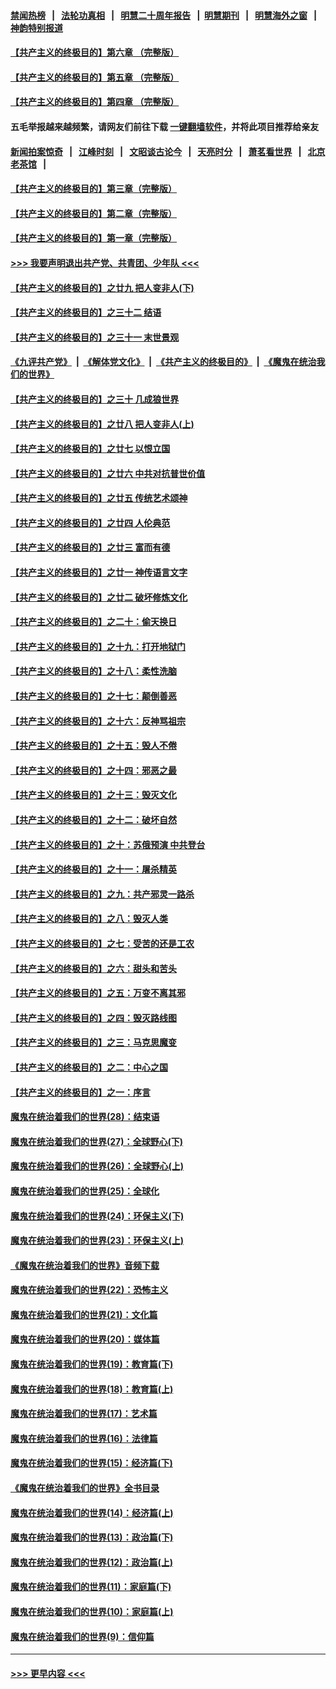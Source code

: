 #### [禁闻热榜](热点新闻.md?=0)  &nbsp;&nbsp;|&nbsp;&nbsp; [法轮功真相](https://github.com/gfw-breaker/truth/blob/master/README.md?=0) &nbsp;&nbsp;|&nbsp;&nbsp; [明慧二十周年报告](https://github.com/gfw-breaker/mh-reports/blob/master/README.md?=0) &nbsp;&nbsp;|&nbsp;&nbsp;[明慧期刊](https://github.com/gfw-breaker/mh-qikan) &nbsp;&nbsp;|&nbsp;&nbsp; [明慧海外之窗](https://github.com/gfw-breaker/mh-news/blob/master/README.md?=0) &nbsp;&nbsp;|&nbsp;&nbsp; [神韵特别报道](https://github.com/gfw-breaker/mh-news/blob/master/shenyun.md?=0)
#### [【共产主义的终极目的】第六章 （完整版）](../pages/nsc422/n11428913.md?t=03090303) 
#### [【共产主义的终极目的】第五章 （完整版）](../pages/nsc422/n11428912.md?t=03090303) 
#### [【共产主义的终极目的】第四章 （完整版）](../pages/nsc422/n11428907.md?t=03090303) 
#### 五毛举报越来越频繁，请网友们前往下载 [一键翻墙软件](https://github.com/gfw-breaker/ssr-accounts)，并将此项目推荐给亲友
#### [新闻拍案惊奇](https://github.com/gfw-breaker/banned-news/blob/master/pages/link4.md) &nbsp;&nbsp;|&nbsp;&nbsp; [江峰时刻](https://github.com/gfw-breaker/banned-news/blob/master/pages/link4.md) &nbsp;&nbsp;|&nbsp;&nbsp; [文昭谈古论今](https://github.com/gfw-breaker/banned-news/blob/master/pages/link4.md) &nbsp;&nbsp;|&nbsp;&nbsp; [天亮时分](https://github.com/gfw-breaker/banned-news/blob/master/pages/link4.md) &nbsp;&nbsp;|&nbsp;&nbsp; [萧茗看世界](https://github.com/gfw-breaker/banned-news/blob/master/pages/link4.md) &nbsp;&nbsp;|&nbsp;&nbsp; [北京老茶馆](https://github.com/gfw-breaker/banned-news/blob/master/pages/link4.md) &nbsp;&nbsp;|&nbsp;&nbsp; 
#### [【共产主义的终极目的】第三章（完整版）](../pages/nsc422/n11428848.md?t=03090303) 
#### [【共产主义的终极目的】第二章（完整版）](../pages/nsc422/n11428831.md?t=03090303) 
#### [【共产主义的终极目的】第一章（完整版）](../pages/nsc422/n11417651.md?t=03090303) 
#### [>>> 我要声明退出共产党、共青团、少年队 <<<](https://github.com/begood0513/goodnews/blob/master/quit/letter.md) 
#### [【共产主义的终极目的】之廿九 把人变非人(下)](../pages/nsc422/n11344140.md?t=03090303) 
#### [【共产主义的终极目的】之三十二 结语](../pages/nsc422/n11360535.md?t=03090303) 
#### [【共产主义的终极目的】之三十一 末世景观](../pages/nsc422/n11351129.md?t=03090303) 
#### [《九评共产党》](https://github.com/begood0513/9ping.md/blob/master/README.md) &nbsp;|&nbsp; [《解体党文化》](../../../../jtdwh.md/blob/master/README.md)  &nbsp;|&nbsp; [《共产主义的终极目的》](../../../../gczydzjmd.md/blob/master/README.md) &nbsp;|&nbsp; [《魔鬼在统治我们的世界》](../../../../mgztzwmdsj.md/blob/master/README.md) 
#### [【共产主义的终极目的】之三十 几成狼世界](../pages/nsc422/n11348280.md?t=03090303) 
#### [【共产主义的终极目的】之廿八 把人变非人(上)](../pages/nsc422/n11340492.md?t=03090303) 
#### [【共产主义的终极目的】之廿七 以恨立国](../pages/nsc422/n11336944.md?t=03090303) 
#### [【共产主义的终极目的】之廿六 中共对抗普世价值](../pages/nsc422/n11324785.md?t=03090303) 
#### [【共产主义的终极目的】之廿五 传统艺术颂神](../pages/nsc422/n11296396.md?t=03090303) 
#### [【共产主义的终极目的】之廿四 人伦典范](../pages/nsc422/n11296397.md?t=03090303) 
#### [【共产主义的终极目的】之廿三 富而有德](../pages/nsc422/n11283598.md?t=03090303) 
#### [【共产主义的终极目的】之廿一 神传语言文字](../pages/nsc422/n11263265.md?t=03090303) 
#### [【共产主义的终极目的】之廿二 破坏修炼文化](../pages/nsc422/n11245728.md?t=03090303) 
#### [【共产主义的终极目的】之二十：偷天换日](../pages/nsc422/n11238846.md?t=03090303) 
#### [【共产主义的终极目的】之十九：打开地狱门](../pages/nsc422/n11206376.md?t=03090303) 
#### [【共产主义的终极目的】之十八：柔性洗脑](../pages/nsc422/n11199994.md?t=03090303) 
#### [【共产主义的终极目的】之十七：颠倒善恶](../pages/nsc422/n11179782.md?t=03090303) 
#### [【共产主义的终极目的】之十六：反神骂祖宗](../pages/nsc422/n11166798.md?t=03090303) 
#### [【共产主义的终极目的】之十五：毁人不倦](../pages/nsc422/n11166792.md?t=03090303) 
#### [【共产主义的终极目的】之十四：邪恶之最](../pages/nsc422/n11150249.md?t=03090303) 
#### [【共产主义的终极目的】之十三：毁灭文化](../pages/nsc422/n11135227.md?t=03090303) 
#### [【共产主义的终极目的】之十二：破坏自然](../pages/nsc422/n11135214.md?t=03090303) 
#### [【共产主义的终极目的】之十：苏俄预演 中共登台](../pages/nsc422/n11118424.md?t=03090303) 
#### [【共产主义的终极目的】之十一：屠杀精英](../pages/nsc422/n11118442.md?t=03090303) 
#### [【共产主义的终极目的】之九：共产邪灵一路杀](../pages/nsc422/n11114139.md?t=03090303) 
#### [【共产主义的终极目的】之八：毁灭人类](../pages/nsc422/n11108503.md?t=03090303) 
#### [【共产主义的终极目的】之七：受苦的还是工农](../pages/nsc422/n11101809.md?t=03090303) 
#### [【共产主义的终极目的】之六：甜头和苦头](../pages/nsc422/n11096971.md?t=03090303) 
#### [【共产主义的终极目的】之五：万变不离其邪](../pages/nsc422/n11091285.md?t=03090303) 
#### [【共产主义的终极目的】之四：毁灭路线图](../pages/nsc422/n11086284.md?t=03090303) 
#### [【共产主义的终极目的】之三：马克思魔变](../pages/nsc422/n11061941.md?t=03090303) 
#### [【共产主义的终极目的】之二：中心之国](../pages/nsc422/n11047728.md?t=03090303) 
#### [【共产主义的终极目的】之一：序言](../pages/nsc422/n11086077.md?t=03090303) 
#### [魔鬼在统治着我们的世界(28)：结束语](../pages/nsc422/n10936246.md?t=03090303) 
#### [魔鬼在统治着我们的世界(27)：全球野心(下)](../pages/nsc422/n10928319.md?t=03090303) 
#### [魔鬼在统治着我们的世界(26)：全球野心(上)](../pages/nsc422/n10900318.md?t=03090303) 
#### [魔鬼在统治着我们的世界(25)：全球化](../pages/nsc422/n10788205.md?t=03090303) 
#### [魔鬼在统治着我们的世界(24)：环保主义(下)](../pages/nsc422/n10695307.md?t=03090303) 
#### [魔鬼在统治着我们的世界(23)：环保主义(上)](../pages/nsc422/n10688613.md?t=03090303) 
#### [《魔鬼在统治着我们的世界》音频下载](../pages/nsc422/n10635553.md?t=03090303) 
#### [魔鬼在统治着我们的世界(22)：恐怖主义](../pages/nsc422/n10614727.md?t=03090303) 
#### [魔鬼在统治着我们的世界(21)：文化篇](../pages/nsc422/n10597706.md?t=03090303) 
#### [魔鬼在统治着我们的世界(20)：媒体篇](../pages/nsc422/n10586579.md?t=03090303) 
#### [魔鬼在统治着我们的世界(19)：教育篇(下)](../pages/nsc422/n10564808.md?t=03090303) 
#### [魔鬼在统治着我们的世界(18)：教育篇(上)](../pages/nsc422/n10526970.md?t=03090303) 
#### [魔鬼在统治着我们的世界(17)：艺术篇](../pages/nsc422/n10499093.md?t=03090303) 
#### [魔鬼在统治着我们的世界(16)：法律篇](../pages/nsc422/n10485969.md?t=03090303) 
#### [魔鬼在统治着我们的世界(15)：经济篇(下)](../pages/nsc422/n10469975.md?t=03090303) 
#### [《魔鬼在统治着我们的世界》全书目录](../pages/nsc422/n10464261.md?t=03090303) 
#### [魔鬼在统治着我们的世界(14)：经济篇(上)](../pages/nsc422/n10457370.md?t=03090303) 
#### [魔鬼在统治着我们的世界(13)：政治篇(下)](../pages/nsc422/n10448270.md?t=03090303) 
#### [魔鬼在统治着我们的世界(12)：政治篇(上)](../pages/nsc422/n10444576.md?t=03090303) 
#### [魔鬼在统治着我们的世界(11)：家庭篇(下)](../pages/nsc422/n10440961.md?t=03090303) 
#### [魔鬼在统治着我们的世界(10)：家庭篇(上)](../pages/nsc422/n10435448.md?t=03090303) 
#### [魔鬼在统治着我们的世界(9)：信仰篇](../pages/nsc422/n10432159.md?t=03090303) 

----
#### [ >>> 更早内容 <<< ](../indexes/nsc422-earlier.md)
